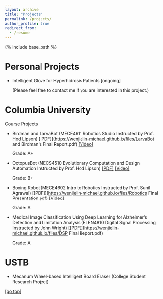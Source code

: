```yaml
---
layout: archive
title: "Projects"
permalink: /projects/
author_profile: true
redirect_from:
  - /resume
---
```


{% include base_path %}

Personal Projects
======
* Intelligent Glove for Hyperhidrosis Patients
  [ongoing] 

  (Please feel free to contact me if you are interested in this project.)

Columbia University
======
Course Projects
* Birdman and LarvaBot (MECE4611 Robotics Studio Instructed by Prof. Hod Lipson) [[PDF]](https://wenjielin-michael.github.io/files/LarvaBot and Birdman's Final Report.pdf)  [[Video]](https://youtu.be/3n6W_W2n-a4)

  Grade: A+
* OctopusBot (MECS4510 Evolutionary Computation and Design Automation Instructed by Prof. Hod Lipson) [[PDF]](https://wenjielin-michael.github.io/files/EA_Final_Presentation.pdf) [[Video]](https://youtu.be/fQaXNtJtZL8)

  Grade: B+
* Boxing Robot (MECE4602 Intro to Robotics Instructed by Prof. Sunil Agrawal) [[PDF]](https://wenjielin-michael.github.io/files/Robotics Final Presentation.pdf)  [[Video]](https://youtu.be/qqrvr_oKVTg)

  Grade: A
* Medical Image Classification Using Deep Learning for Alzheimer’s Detection and Limitation Analysis (ELEN4810 Digital Signal Processing Instructed by John Wright) [[PDF]](https://wenjielin-michael.github.io/files/DSP Final Report.pdf)

  Grade: A


USTB
======
* Mecanum Wheel-based Intelligent Board Eraser (College Student Research Project)

[[go top](https://wenjielin-michael.github.io/projects/)]  